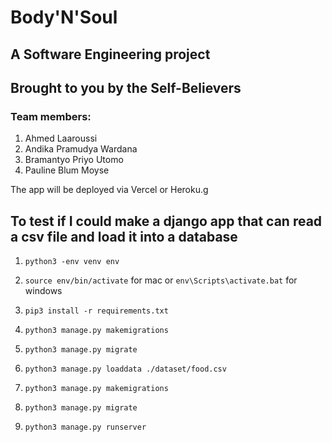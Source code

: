 # Body'N'Soul

## A Software Engineering project

## Brought to you by the Self-Believers

### Team members:

1. Ahmed Laaroussi
2. Andika Pramudya Wardana
3. Bramantyo Priyo Utomo
4. Pauline Blum Moyse

The app will be deployed via Vercel or Heroku.g

## To test if I could make a django app that can read a csv file and load it into a database

1. `python3 -env venv env`

2. `source env/bin/activate` for mac or `env\Scripts\activate.bat` for windows

3. `pip3 install -r requirements.txt`

4. `python3 manage.py makemigrations`

5. `python3 manage.py migrate`

6. `python3 manage.py loaddata ./dataset/food.csv`

7. `python3 manage.py makemigrations`

8. `python3 manage.py migrate`

9. `python3 manage.py runserver`
